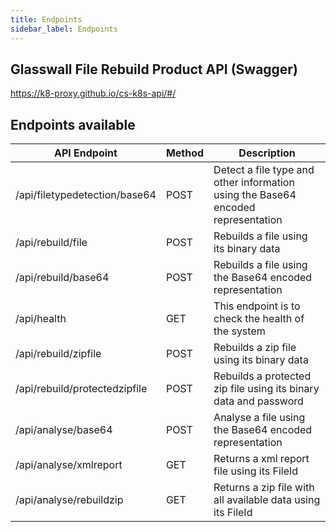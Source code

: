 ```yaml
---
title: Endpoints
sidebar_label: Endpoints
---
```


## Glasswall File Rebuild Product API (Swagger)
https://k8-proxy.github.io/cs-k8s-api/#/

## Endpoints available

| API Endpoint | Method | Description | 
|------|---------|---------    |
| /api/filetypedetection/base64    | POST |  Detect a file type and other information using the Base64 encoded representation|
| /api/rebuild/file    | POST |  Rebuilds a file using its binary data       |
| /api/rebuild/base64   | POST | Rebuilds a file using the Base64 encoded representation |
| /api/health | GET | This endpoint is to check the health of the system|
|/api/rebuild/zipfile|POST|Rebuilds a zip file using its binary data|
|/api/rebuild/protectedzipfile|POST|Rebuilds a protected zip file using its binary data and password|
|/api/analyse/base64|POST|Analyse a file using the Base64 encoded representation|
|/api/analyse/xmlreport|GET|Returns a xml report file using its FileId|
|/api/analyse/rebuildzip|GET|Returns a zip file with all available data using its FileId|
